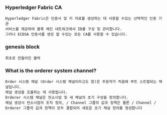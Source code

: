 
### Hyperledger Fabric CA

    Hyperledger Fabric은 인증서 및 키 자료를 생성하는 데 사용할 수있는 선택적인 인증 기관 
    서비스를 제공하여 블록 체인 네트워크에서 ID를 구성 및 관리합니다. 
    그러나 ECDSA 인증서를 생성 할 수있는 모든 CA를 사용할 수 있습니다.
    
### genesis block
    
    최초로 만들어진 블럭
    
### What is the orderer system channel?

    Order 시스템 채널 (Order 시스템 채널이라고도 함)은 주문자가 처음에 부트 스트랩되는 채널입니다. 
    채널 생성을 조율하는 데 사용됩니다. 
    Orderer 시스템 채널은 컨소시엄 및 새 채널의 초기 구성을 정의합니다. 
    채널 생성시 컨소시엄의 조직 정의, / Channel 그룹의 값과 정책은 물론 / Channel / Orderer 그룹의 값과 정책이 모두 결합되어 새로운 초기 채널 정의를 형성합니다

